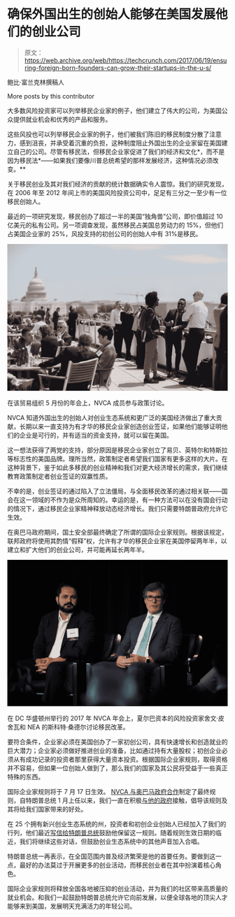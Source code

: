 # 确保外国出生的创始人能够在美国发展他们的创业公司

> 原文：<https://web.archive.org/web/https://techcrunch.com/2017/06/19/ensuring-foreign-born-founders-can-grow-their-startups-in-the-u-s/>

鲍比·富兰克林撰稿人

More posts by this contributor

大多数风险投资家可以列举移民企业家的例子，他们建立了伟大的公司，为美国公众提供就业机会和优秀的产品和服务。

这些风投也可以列举移民企业家的例子，他们被我们陈旧的移民制度分散了注意力，感到沮丧，并承受着沉重的负担，这种制度阻止外国出生的企业家留在美国建立自己的公司。尽管有移民法，但移民企业家促进了我们的经济和文化*，而不是因为移民法*——如果我们要像川普总统希望的那样发展经济，这种情况必须改变。**

关于移民创业及其对我们经济的贡献的统计数据确实令人震惊。我们的研究发现，在 2006 年至 2012 年间上市的美国风险投资公司中，足足有三分之一至少有一位移民创始人。

最近的一项研究发现，移民创办了超过一半的美国“独角兽”公司，即价值超过 10 亿美元的私有公司。另一项调查发现，虽然移民占美国总劳动力的 15%，但他们占美国企业家的 25%，风投支持的初创公司的创始人中有 31%是移民。

![](img/6fa4ad3c51c31d9d5550e33cee47c147.png)

在该贸易组织 5 月份的年会上，NVCA 成员参与政策讨论。

NVCA 知道外国出生的创始人对创业生态系统和更广泛的美国经济做出了重大贡献，长期以来一直支持为有才华的移民企业家创造创业签证，如果他们能够证明他们的企业是可行的，并有适当的资金支持，就可以留在美国。

这一想法获得了两党的支持，部分原因是移民企业家创立了易贝、英特尔和特斯拉等标志性的美国品牌。理所当然，政策制定者希望我们国家有更多这样的大片。在这种背景下，鉴于如此多移民的创业精神和我们对更大经济增长的需求，我们继续教育政策制定者创业签证的双赢性质。

不幸的是，创业签证的通过陷入了立法僵局，与全面移民改革的通过相关联——国会在这一领域的不作为是众所周知的。幸运的是，有一种方法可以在没有国会行动的情况下，通过移民企业家精神释放动态经济增长。我们只需要特朗普政府允许它生效。

在奥巴马政府期间，国土安全部最终确定了所谓的国际企业家规则。根据该规定，联邦政府将使用其酌情“假释”权，允许有才华的移民企业家在美国停留两年半，以建立和扩大他们的创业公司，并可能再延长两年半。

![](img/30b7f700f93126b7e158eb754279a511.png)

在 DC 华盛顿州举行的 2017 年 NVCA 年会上，夏尔巴资本的风险投资家舍文·皮舍瓦和 NEA 的斯科特·桑德尔讨论移民改革。

要符合条件，企业家必须在美国创办了一家初创公司，具有快速增长和创造就业的巨大潜力；企业家必须做好推进创业的准备，比如通过持有大量股权；初创企业必须从有成功记录的投资者那里获得大量资本投资。根据国际企业家规则，取得资格并不容易，但如果一位创始人做到了，那么我们的国家及其公民将受益于一些真正特殊的东西。

国际企业家规则将于 7 月 17 日生效。 [NVCA 与奥巴马政府合作](https://web.archive.org/web/20230326013419/http://nvca.org/pressreleases/nvca-applauds-international-entrepreneur-rule-recommends-key-improvements/)制定了最终规则，自特朗普总统 1 月上任以来，我们一直在积极[与他的政府](https://web.archive.org/web/20230326013419/http://thehill.com/policy/technology/337006-entrepreneurship-groups-urge-the-white-house-to-keep-international)接触，倡导该规则及其将给我们国家带来的好处。

在 25 个拥有新兴创业生态系统的州，投资者和初创企业创始人已经加入了我们的行列，他们最近[写信给特朗普总统](https://web.archive.org/web/20230326013419/http://nvca.org/?ddownload=21968)鼓励他保留这一规则。随着规则生效日期的临近，我们将继续这些对话，但鼓励创业生态系统中的其他声音加入合唱。

特朗普总统一再表示，在全国范围内普及经济繁荣是他的首要任务。要做到这一点，最好的办法莫过于开展更多的创业活动，而移民创业者在其中扮演着核心角色。

国际企业家规则将释放全国各地被压抑的创业活动，并为我们的社区带来高质量的就业机会。和我们一起鼓励特朗普总统允许它向前发展，以便全球各地的顶尖人才能够来到美国，发展明天充满活力的年轻公司。